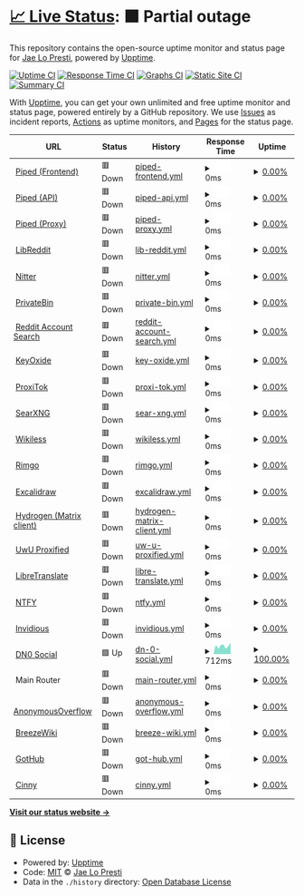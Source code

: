 # [📈 Live Status](https://status.jae.fi): <!--live status--> **🟧 Partial outage**

This repository contains the open-source uptime monitor and status page for [Jae Lo Presti](https://jae.fi), powered by [Upptime](https://github.com/upptime/upptime).

[![Uptime CI](https://github.com/jae1911/status.jae.fi/workflows/Uptime%20CI/badge.svg)](https://github.com/jae1911/status.jae.fi/actions?query=workflow%3A%22Uptime+CI%22)
[![Response Time CI](https://github.com/jae1911/status.jae.fi/workflows/Response%20Time%20CI/badge.svg)](https://github.com/jae1911/status.jae.fi/actions?query=workflow%3A%22Response+Time+CI%22)
[![Graphs CI](https://github.com/jae1911/status.jae.fi/workflows/Graphs%20CI/badge.svg)](https://github.com/jae1911/status.jae.fi/actions?query=workflow%3A%22Graphs+CI%22)
[![Static Site CI](https://github.com/jae1911/status.jae.fi/workflows/Static%20Site%20CI/badge.svg)](https://github.com/jae1911/status.jae.fi/actions?query=workflow%3A%22Static+Site+CI%22)
[![Summary CI](https://github.com/jae1911/status.jae.fi/workflows/Summary%20CI/badge.svg)](https://github.com/jae1911/status.jae.fi/actions?query=workflow%3A%22Summary+CI%22)

With [Upptime](https://upptime.js.org), you can get your own unlimited and free uptime monitor and status page, powered entirely by a GitHub repository. We use [Issues](https://github.com/jae1911/status.jae.fi/issues) as incident reports, [Actions](https://github.com/jae1911/status.jae.fi/actions) as uptime monitors, and [Pages](https://status.jae.fi) for the status page.

<!--start: status pages-->
<!-- This summary is generated by Upptime (https://github.com/upptime/upptime) -->
<!-- Do not edit this manually, your changes will be overwritten -->
<!-- prettier-ignore -->
| URL | Status | History | Response Time | Uptime |
| --- | ------ | ------- | ------------- | ------ |
| <img alt="" src="https://icons.duckduckgo.com/ip3/yt.777.tf.ico" height="13"> [Piped (Frontend)](https://yt.777.tf) | 🟥 Down | [piped-frontend.yml](https://github.com/jae1911/status.777.tf/commits/HEAD/history/piped-frontend.yml) | <details><summary><img alt="Response time graph" src="./graphs/piped-frontend/response-time-week.png" height="20"> 0ms</summary><br><a href="https://status.777.tf/history/piped-frontend"><img alt="Response time 724" src="https://img.shields.io/endpoint?url=https%3A%2F%2Fraw.githubusercontent.com%2Fjae1911%2Fstatus.777.tf%2FHEAD%2Fapi%2Fpiped-frontend%2Fresponse-time.json"></a><br><a href="https://status.777.tf/history/piped-frontend"><img alt="24-hour response time 0" src="https://img.shields.io/endpoint?url=https%3A%2F%2Fraw.githubusercontent.com%2Fjae1911%2Fstatus.777.tf%2FHEAD%2Fapi%2Fpiped-frontend%2Fresponse-time-day.json"></a><br><a href="https://status.777.tf/history/piped-frontend"><img alt="7-day response time 0" src="https://img.shields.io/endpoint?url=https%3A%2F%2Fraw.githubusercontent.com%2Fjae1911%2Fstatus.777.tf%2FHEAD%2Fapi%2Fpiped-frontend%2Fresponse-time-week.json"></a><br><a href="https://status.777.tf/history/piped-frontend"><img alt="30-day response time 0" src="https://img.shields.io/endpoint?url=https%3A%2F%2Fraw.githubusercontent.com%2Fjae1911%2Fstatus.777.tf%2FHEAD%2Fapi%2Fpiped-frontend%2Fresponse-time-month.json"></a><br><a href="https://status.777.tf/history/piped-frontend"><img alt="1-year response time 760" src="https://img.shields.io/endpoint?url=https%3A%2F%2Fraw.githubusercontent.com%2Fjae1911%2Fstatus.777.tf%2FHEAD%2Fapi%2Fpiped-frontend%2Fresponse-time-year.json"></a></details> | <details><summary><a href="https://status.777.tf/history/piped-frontend">0.00%</a></summary><a href="https://status.777.tf/history/piped-frontend"><img alt="All-time uptime 66.46%" src="https://img.shields.io/endpoint?url=https%3A%2F%2Fraw.githubusercontent.com%2Fjae1911%2Fstatus.777.tf%2FHEAD%2Fapi%2Fpiped-frontend%2Fuptime.json"></a><br><a href="https://status.777.tf/history/piped-frontend"><img alt="24-hour uptime 0.00%" src="https://img.shields.io/endpoint?url=https%3A%2F%2Fraw.githubusercontent.com%2Fjae1911%2Fstatus.777.tf%2FHEAD%2Fapi%2Fpiped-frontend%2Fuptime-day.json"></a><br><a href="https://status.777.tf/history/piped-frontend"><img alt="7-day uptime 0.00%" src="https://img.shields.io/endpoint?url=https%3A%2F%2Fraw.githubusercontent.com%2Fjae1911%2Fstatus.777.tf%2FHEAD%2Fapi%2Fpiped-frontend%2Fuptime-week.json"></a><br><a href="https://status.777.tf/history/piped-frontend"><img alt="30-day uptime 1.38%" src="https://img.shields.io/endpoint?url=https%3A%2F%2Fraw.githubusercontent.com%2Fjae1911%2Fstatus.777.tf%2FHEAD%2Fapi%2Fpiped-frontend%2Fuptime-month.json"></a><br><a href="https://status.777.tf/history/piped-frontend"><img alt="1-year uptime 59.20%" src="https://img.shields.io/endpoint?url=https%3A%2F%2Fraw.githubusercontent.com%2Fjae1911%2Fstatus.777.tf%2FHEAD%2Fapi%2Fpiped-frontend%2Fuptime-year.json"></a></details>
| <img alt="" src="https://icons.duckduckgo.com/ip3/api.yt.777.tf.ico" height="13"> [Piped (API)](https://api.yt.777.tf) | 🟥 Down | [piped-api.yml](https://github.com/jae1911/status.777.tf/commits/HEAD/history/piped-api.yml) | <details><summary><img alt="Response time graph" src="./graphs/piped-api/response-time-week.png" height="20"> 0ms</summary><br><a href="https://status.777.tf/history/piped-api"><img alt="Response time 900" src="https://img.shields.io/endpoint?url=https%3A%2F%2Fraw.githubusercontent.com%2Fjae1911%2Fstatus.777.tf%2FHEAD%2Fapi%2Fpiped-api%2Fresponse-time.json"></a><br><a href="https://status.777.tf/history/piped-api"><img alt="24-hour response time 0" src="https://img.shields.io/endpoint?url=https%3A%2F%2Fraw.githubusercontent.com%2Fjae1911%2Fstatus.777.tf%2FHEAD%2Fapi%2Fpiped-api%2Fresponse-time-day.json"></a><br><a href="https://status.777.tf/history/piped-api"><img alt="7-day response time 0" src="https://img.shields.io/endpoint?url=https%3A%2F%2Fraw.githubusercontent.com%2Fjae1911%2Fstatus.777.tf%2FHEAD%2Fapi%2Fpiped-api%2Fresponse-time-week.json"></a><br><a href="https://status.777.tf/history/piped-api"><img alt="30-day response time 0" src="https://img.shields.io/endpoint?url=https%3A%2F%2Fraw.githubusercontent.com%2Fjae1911%2Fstatus.777.tf%2FHEAD%2Fapi%2Fpiped-api%2Fresponse-time-month.json"></a><br><a href="https://status.777.tf/history/piped-api"><img alt="1-year response time 928" src="https://img.shields.io/endpoint?url=https%3A%2F%2Fraw.githubusercontent.com%2Fjae1911%2Fstatus.777.tf%2FHEAD%2Fapi%2Fpiped-api%2Fresponse-time-year.json"></a></details> | <details><summary><a href="https://status.777.tf/history/piped-api">0.00%</a></summary><a href="https://status.777.tf/history/piped-api"><img alt="All-time uptime 65.72%" src="https://img.shields.io/endpoint?url=https%3A%2F%2Fraw.githubusercontent.com%2Fjae1911%2Fstatus.777.tf%2FHEAD%2Fapi%2Fpiped-api%2Fuptime.json"></a><br><a href="https://status.777.tf/history/piped-api"><img alt="24-hour uptime 0.00%" src="https://img.shields.io/endpoint?url=https%3A%2F%2Fraw.githubusercontent.com%2Fjae1911%2Fstatus.777.tf%2FHEAD%2Fapi%2Fpiped-api%2Fuptime-day.json"></a><br><a href="https://status.777.tf/history/piped-api"><img alt="7-day uptime 0.00%" src="https://img.shields.io/endpoint?url=https%3A%2F%2Fraw.githubusercontent.com%2Fjae1911%2Fstatus.777.tf%2FHEAD%2Fapi%2Fpiped-api%2Fuptime-week.json"></a><br><a href="https://status.777.tf/history/piped-api"><img alt="30-day uptime 1.38%" src="https://img.shields.io/endpoint?url=https%3A%2F%2Fraw.githubusercontent.com%2Fjae1911%2Fstatus.777.tf%2FHEAD%2Fapi%2Fpiped-api%2Fuptime-month.json"></a><br><a href="https://status.777.tf/history/piped-api"><img alt="1-year uptime 58.92%" src="https://img.shields.io/endpoint?url=https%3A%2F%2Fraw.githubusercontent.com%2Fjae1911%2Fstatus.777.tf%2FHEAD%2Fapi%2Fpiped-api%2Fuptime-year.json"></a></details>
| <img alt="" src="https://icons.duckduckgo.com/ip3/px.yt.777.tf.ico" height="13"> [Piped (Proxy)](https://px.yt.777.tf) | 🟥 Down | [piped-proxy.yml](https://github.com/jae1911/status.777.tf/commits/HEAD/history/piped-proxy.yml) | <details><summary><img alt="Response time graph" src="./graphs/piped-proxy/response-time-week.png" height="20"> 0ms</summary><br><a href="https://status.777.tf/history/piped-proxy"><img alt="Response time 624" src="https://img.shields.io/endpoint?url=https%3A%2F%2Fraw.githubusercontent.com%2Fjae1911%2Fstatus.777.tf%2FHEAD%2Fapi%2Fpiped-proxy%2Fresponse-time.json"></a><br><a href="https://status.777.tf/history/piped-proxy"><img alt="24-hour response time 0" src="https://img.shields.io/endpoint?url=https%3A%2F%2Fraw.githubusercontent.com%2Fjae1911%2Fstatus.777.tf%2FHEAD%2Fapi%2Fpiped-proxy%2Fresponse-time-day.json"></a><br><a href="https://status.777.tf/history/piped-proxy"><img alt="7-day response time 0" src="https://img.shields.io/endpoint?url=https%3A%2F%2Fraw.githubusercontent.com%2Fjae1911%2Fstatus.777.tf%2FHEAD%2Fapi%2Fpiped-proxy%2Fresponse-time-week.json"></a><br><a href="https://status.777.tf/history/piped-proxy"><img alt="30-day response time 0" src="https://img.shields.io/endpoint?url=https%3A%2F%2Fraw.githubusercontent.com%2Fjae1911%2Fstatus.777.tf%2FHEAD%2Fapi%2Fpiped-proxy%2Fresponse-time-month.json"></a><br><a href="https://status.777.tf/history/piped-proxy"><img alt="1-year response time 647" src="https://img.shields.io/endpoint?url=https%3A%2F%2Fraw.githubusercontent.com%2Fjae1911%2Fstatus.777.tf%2FHEAD%2Fapi%2Fpiped-proxy%2Fresponse-time-year.json"></a></details> | <details><summary><a href="https://status.777.tf/history/piped-proxy">0.00%</a></summary><a href="https://status.777.tf/history/piped-proxy"><img alt="All-time uptime 66.48%" src="https://img.shields.io/endpoint?url=https%3A%2F%2Fraw.githubusercontent.com%2Fjae1911%2Fstatus.777.tf%2FHEAD%2Fapi%2Fpiped-proxy%2Fuptime.json"></a><br><a href="https://status.777.tf/history/piped-proxy"><img alt="24-hour uptime 0.00%" src="https://img.shields.io/endpoint?url=https%3A%2F%2Fraw.githubusercontent.com%2Fjae1911%2Fstatus.777.tf%2FHEAD%2Fapi%2Fpiped-proxy%2Fuptime-day.json"></a><br><a href="https://status.777.tf/history/piped-proxy"><img alt="7-day uptime 0.00%" src="https://img.shields.io/endpoint?url=https%3A%2F%2Fraw.githubusercontent.com%2Fjae1911%2Fstatus.777.tf%2FHEAD%2Fapi%2Fpiped-proxy%2Fuptime-week.json"></a><br><a href="https://status.777.tf/history/piped-proxy"><img alt="30-day uptime 1.38%" src="https://img.shields.io/endpoint?url=https%3A%2F%2Fraw.githubusercontent.com%2Fjae1911%2Fstatus.777.tf%2FHEAD%2Fapi%2Fpiped-proxy%2Fuptime-month.json"></a><br><a href="https://status.777.tf/history/piped-proxy"><img alt="1-year uptime 59.20%" src="https://img.shields.io/endpoint?url=https%3A%2F%2Fraw.githubusercontent.com%2Fjae1911%2Fstatus.777.tf%2FHEAD%2Fapi%2Fpiped-proxy%2Fuptime-year.json"></a></details>
| <img alt="" src="https://icons.duckduckgo.com/ip3/rd.777.tf.ico" height="13"> [LibReddit](https://rd.777.tf) | 🟥 Down | [lib-reddit.yml](https://github.com/jae1911/status.777.tf/commits/HEAD/history/lib-reddit.yml) | <details><summary><img alt="Response time graph" src="./graphs/lib-reddit/response-time-week.png" height="20"> 0ms</summary><br><a href="https://status.777.tf/history/lib-reddit"><img alt="Response time 2258" src="https://img.shields.io/endpoint?url=https%3A%2F%2Fraw.githubusercontent.com%2Fjae1911%2Fstatus.777.tf%2FHEAD%2Fapi%2Flib-reddit%2Fresponse-time.json"></a><br><a href="https://status.777.tf/history/lib-reddit"><img alt="24-hour response time 0" src="https://img.shields.io/endpoint?url=https%3A%2F%2Fraw.githubusercontent.com%2Fjae1911%2Fstatus.777.tf%2FHEAD%2Fapi%2Flib-reddit%2Fresponse-time-day.json"></a><br><a href="https://status.777.tf/history/lib-reddit"><img alt="7-day response time 0" src="https://img.shields.io/endpoint?url=https%3A%2F%2Fraw.githubusercontent.com%2Fjae1911%2Fstatus.777.tf%2FHEAD%2Fapi%2Flib-reddit%2Fresponse-time-week.json"></a><br><a href="https://status.777.tf/history/lib-reddit"><img alt="30-day response time 0" src="https://img.shields.io/endpoint?url=https%3A%2F%2Fraw.githubusercontent.com%2Fjae1911%2Fstatus.777.tf%2FHEAD%2Fapi%2Flib-reddit%2Fresponse-time-month.json"></a><br><a href="https://status.777.tf/history/lib-reddit"><img alt="1-year response time 2209" src="https://img.shields.io/endpoint?url=https%3A%2F%2Fraw.githubusercontent.com%2Fjae1911%2Fstatus.777.tf%2FHEAD%2Fapi%2Flib-reddit%2Fresponse-time-year.json"></a></details> | <details><summary><a href="https://status.777.tf/history/lib-reddit">0.00%</a></summary><a href="https://status.777.tf/history/lib-reddit"><img alt="All-time uptime 49.98%" src="https://img.shields.io/endpoint?url=https%3A%2F%2Fraw.githubusercontent.com%2Fjae1911%2Fstatus.777.tf%2FHEAD%2Fapi%2Flib-reddit%2Fuptime.json"></a><br><a href="https://status.777.tf/history/lib-reddit"><img alt="24-hour uptime 0.00%" src="https://img.shields.io/endpoint?url=https%3A%2F%2Fraw.githubusercontent.com%2Fjae1911%2Fstatus.777.tf%2FHEAD%2Fapi%2Flib-reddit%2Fuptime-day.json"></a><br><a href="https://status.777.tf/history/lib-reddit"><img alt="7-day uptime 0.00%" src="https://img.shields.io/endpoint?url=https%3A%2F%2Fraw.githubusercontent.com%2Fjae1911%2Fstatus.777.tf%2FHEAD%2Fapi%2Flib-reddit%2Fuptime-week.json"></a><br><a href="https://status.777.tf/history/lib-reddit"><img alt="30-day uptime 1.38%" src="https://img.shields.io/endpoint?url=https%3A%2F%2Fraw.githubusercontent.com%2Fjae1911%2Fstatus.777.tf%2FHEAD%2Fapi%2Flib-reddit%2Fuptime-month.json"></a><br><a href="https://status.777.tf/history/lib-reddit"><img alt="1-year uptime 39.22%" src="https://img.shields.io/endpoint?url=https%3A%2F%2Fraw.githubusercontent.com%2Fjae1911%2Fstatus.777.tf%2FHEAD%2Fapi%2Flib-reddit%2Fuptime-year.json"></a></details>
| <img alt="" src="https://icons.duckduckgo.com/ip3/nitter.777.tf.ico" height="13"> [Nitter](https://nitter.777.tf) | 🟥 Down | [nitter.yml](https://github.com/jae1911/status.777.tf/commits/HEAD/history/nitter.yml) | <details><summary><img alt="Response time graph" src="./graphs/nitter/response-time-week.png" height="20"> 0ms</summary><br><a href="https://status.777.tf/history/nitter"><img alt="Response time 820" src="https://img.shields.io/endpoint?url=https%3A%2F%2Fraw.githubusercontent.com%2Fjae1911%2Fstatus.777.tf%2FHEAD%2Fapi%2Fnitter%2Fresponse-time.json"></a><br><a href="https://status.777.tf/history/nitter"><img alt="24-hour response time 0" src="https://img.shields.io/endpoint?url=https%3A%2F%2Fraw.githubusercontent.com%2Fjae1911%2Fstatus.777.tf%2FHEAD%2Fapi%2Fnitter%2Fresponse-time-day.json"></a><br><a href="https://status.777.tf/history/nitter"><img alt="7-day response time 0" src="https://img.shields.io/endpoint?url=https%3A%2F%2Fraw.githubusercontent.com%2Fjae1911%2Fstatus.777.tf%2FHEAD%2Fapi%2Fnitter%2Fresponse-time-week.json"></a><br><a href="https://status.777.tf/history/nitter"><img alt="30-day response time 0" src="https://img.shields.io/endpoint?url=https%3A%2F%2Fraw.githubusercontent.com%2Fjae1911%2Fstatus.777.tf%2FHEAD%2Fapi%2Fnitter%2Fresponse-time-month.json"></a><br><a href="https://status.777.tf/history/nitter"><img alt="1-year response time 869" src="https://img.shields.io/endpoint?url=https%3A%2F%2Fraw.githubusercontent.com%2Fjae1911%2Fstatus.777.tf%2FHEAD%2Fapi%2Fnitter%2Fresponse-time-year.json"></a></details> | <details><summary><a href="https://status.777.tf/history/nitter">0.00%</a></summary><a href="https://status.777.tf/history/nitter"><img alt="All-time uptime 49.62%" src="https://img.shields.io/endpoint?url=https%3A%2F%2Fraw.githubusercontent.com%2Fjae1911%2Fstatus.777.tf%2FHEAD%2Fapi%2Fnitter%2Fuptime.json"></a><br><a href="https://status.777.tf/history/nitter"><img alt="24-hour uptime 0.00%" src="https://img.shields.io/endpoint?url=https%3A%2F%2Fraw.githubusercontent.com%2Fjae1911%2Fstatus.777.tf%2FHEAD%2Fapi%2Fnitter%2Fuptime-day.json"></a><br><a href="https://status.777.tf/history/nitter"><img alt="7-day uptime 0.00%" src="https://img.shields.io/endpoint?url=https%3A%2F%2Fraw.githubusercontent.com%2Fjae1911%2Fstatus.777.tf%2FHEAD%2Fapi%2Fnitter%2Fuptime-week.json"></a><br><a href="https://status.777.tf/history/nitter"><img alt="30-day uptime 1.38%" src="https://img.shields.io/endpoint?url=https%3A%2F%2Fraw.githubusercontent.com%2Fjae1911%2Fstatus.777.tf%2FHEAD%2Fapi%2Fnitter%2Fuptime-month.json"></a><br><a href="https://status.777.tf/history/nitter"><img alt="1-year uptime 38.66%" src="https://img.shields.io/endpoint?url=https%3A%2F%2Fraw.githubusercontent.com%2Fjae1911%2Fstatus.777.tf%2FHEAD%2Fapi%2Fnitter%2Fuptime-year.json"></a></details>
| <img alt="" src="https://icons.duckduckgo.com/ip3/bin.jae.fi.ico" height="13"> [PrivateBin](https://bin.jae.fi) | 🟥 Down | [private-bin.yml](https://github.com/jae1911/status.777.tf/commits/HEAD/history/private-bin.yml) | <details><summary><img alt="Response time graph" src="./graphs/private-bin/response-time-week.png" height="20"> 0ms</summary><br><a href="https://status.777.tf/history/private-bin"><img alt="Response time 834" src="https://img.shields.io/endpoint?url=https%3A%2F%2Fraw.githubusercontent.com%2Fjae1911%2Fstatus.777.tf%2FHEAD%2Fapi%2Fprivate-bin%2Fresponse-time.json"></a><br><a href="https://status.777.tf/history/private-bin"><img alt="24-hour response time 0" src="https://img.shields.io/endpoint?url=https%3A%2F%2Fraw.githubusercontent.com%2Fjae1911%2Fstatus.777.tf%2FHEAD%2Fapi%2Fprivate-bin%2Fresponse-time-day.json"></a><br><a href="https://status.777.tf/history/private-bin"><img alt="7-day response time 0" src="https://img.shields.io/endpoint?url=https%3A%2F%2Fraw.githubusercontent.com%2Fjae1911%2Fstatus.777.tf%2FHEAD%2Fapi%2Fprivate-bin%2Fresponse-time-week.json"></a><br><a href="https://status.777.tf/history/private-bin"><img alt="30-day response time 0" src="https://img.shields.io/endpoint?url=https%3A%2F%2Fraw.githubusercontent.com%2Fjae1911%2Fstatus.777.tf%2FHEAD%2Fapi%2Fprivate-bin%2Fresponse-time-month.json"></a><br><a href="https://status.777.tf/history/private-bin"><img alt="1-year response time 853" src="https://img.shields.io/endpoint?url=https%3A%2F%2Fraw.githubusercontent.com%2Fjae1911%2Fstatus.777.tf%2FHEAD%2Fapi%2Fprivate-bin%2Fresponse-time-year.json"></a></details> | <details><summary><a href="https://status.777.tf/history/private-bin">0.00%</a></summary><a href="https://status.777.tf/history/private-bin"><img alt="All-time uptime 49.72%" src="https://img.shields.io/endpoint?url=https%3A%2F%2Fraw.githubusercontent.com%2Fjae1911%2Fstatus.777.tf%2FHEAD%2Fapi%2Fprivate-bin%2Fuptime.json"></a><br><a href="https://status.777.tf/history/private-bin"><img alt="24-hour uptime 0.00%" src="https://img.shields.io/endpoint?url=https%3A%2F%2Fraw.githubusercontent.com%2Fjae1911%2Fstatus.777.tf%2FHEAD%2Fapi%2Fprivate-bin%2Fuptime-day.json"></a><br><a href="https://status.777.tf/history/private-bin"><img alt="7-day uptime 0.00%" src="https://img.shields.io/endpoint?url=https%3A%2F%2Fraw.githubusercontent.com%2Fjae1911%2Fstatus.777.tf%2FHEAD%2Fapi%2Fprivate-bin%2Fuptime-week.json"></a><br><a href="https://status.777.tf/history/private-bin"><img alt="30-day uptime 1.38%" src="https://img.shields.io/endpoint?url=https%3A%2F%2Fraw.githubusercontent.com%2Fjae1911%2Fstatus.777.tf%2FHEAD%2Fapi%2Fprivate-bin%2Fuptime-month.json"></a><br><a href="https://status.777.tf/history/private-bin"><img alt="1-year uptime 38.79%" src="https://img.shields.io/endpoint?url=https%3A%2F%2Fraw.githubusercontent.com%2Fjae1911%2Fstatus.777.tf%2FHEAD%2Fapi%2Fprivate-bin%2Fuptime-year.json"></a></details>
| <img alt="" src="https://icons.duckduckgo.com/ip3/reddit.jae.su.ico" height="13"> [Reddit Account Search](https://reddit.jae.su) | 🟥 Down | [reddit-account-search.yml](https://github.com/jae1911/status.777.tf/commits/HEAD/history/reddit-account-search.yml) | <details><summary><img alt="Response time graph" src="./graphs/reddit-account-search/response-time-week.png" height="20"> 0ms</summary><br><a href="https://status.777.tf/history/reddit-account-search"><img alt="Response time 2422" src="https://img.shields.io/endpoint?url=https%3A%2F%2Fraw.githubusercontent.com%2Fjae1911%2Fstatus.777.tf%2FHEAD%2Fapi%2Freddit-account-search%2Fresponse-time.json"></a><br><a href="https://status.777.tf/history/reddit-account-search"><img alt="24-hour response time 0" src="https://img.shields.io/endpoint?url=https%3A%2F%2Fraw.githubusercontent.com%2Fjae1911%2Fstatus.777.tf%2FHEAD%2Fapi%2Freddit-account-search%2Fresponse-time-day.json"></a><br><a href="https://status.777.tf/history/reddit-account-search"><img alt="7-day response time 0" src="https://img.shields.io/endpoint?url=https%3A%2F%2Fraw.githubusercontent.com%2Fjae1911%2Fstatus.777.tf%2FHEAD%2Fapi%2Freddit-account-search%2Fresponse-time-week.json"></a><br><a href="https://status.777.tf/history/reddit-account-search"><img alt="30-day response time 0" src="https://img.shields.io/endpoint?url=https%3A%2F%2Fraw.githubusercontent.com%2Fjae1911%2Fstatus.777.tf%2FHEAD%2Fapi%2Freddit-account-search%2Fresponse-time-month.json"></a><br><a href="https://status.777.tf/history/reddit-account-search"><img alt="1-year response time 2480" src="https://img.shields.io/endpoint?url=https%3A%2F%2Fraw.githubusercontent.com%2Fjae1911%2Fstatus.777.tf%2FHEAD%2Fapi%2Freddit-account-search%2Fresponse-time-year.json"></a></details> | <details><summary><a href="https://status.777.tf/history/reddit-account-search">0.00%</a></summary><a href="https://status.777.tf/history/reddit-account-search"><img alt="All-time uptime 49.70%" src="https://img.shields.io/endpoint?url=https%3A%2F%2Fraw.githubusercontent.com%2Fjae1911%2Fstatus.777.tf%2FHEAD%2Fapi%2Freddit-account-search%2Fuptime.json"></a><br><a href="https://status.777.tf/history/reddit-account-search"><img alt="24-hour uptime 0.00%" src="https://img.shields.io/endpoint?url=https%3A%2F%2Fraw.githubusercontent.com%2Fjae1911%2Fstatus.777.tf%2FHEAD%2Fapi%2Freddit-account-search%2Fuptime-day.json"></a><br><a href="https://status.777.tf/history/reddit-account-search"><img alt="7-day uptime 0.00%" src="https://img.shields.io/endpoint?url=https%3A%2F%2Fraw.githubusercontent.com%2Fjae1911%2Fstatus.777.tf%2FHEAD%2Fapi%2Freddit-account-search%2Fuptime-week.json"></a><br><a href="https://status.777.tf/history/reddit-account-search"><img alt="30-day uptime 1.38%" src="https://img.shields.io/endpoint?url=https%3A%2F%2Fraw.githubusercontent.com%2Fjae1911%2Fstatus.777.tf%2FHEAD%2Fapi%2Freddit-account-search%2Fuptime-month.json"></a><br><a href="https://status.777.tf/history/reddit-account-search"><img alt="1-year uptime 38.76%" src="https://img.shields.io/endpoint?url=https%3A%2F%2Fraw.githubusercontent.com%2Fjae1911%2Fstatus.777.tf%2FHEAD%2Fapi%2Freddit-account-search%2Fuptime-year.json"></a></details>
| <img alt="" src="https://icons.duckduckgo.com/ip3/keys.jae.fi.ico" height="13"> [KeyOxide](https://keys.jae.fi) | 🟥 Down | [key-oxide.yml](https://github.com/jae1911/status.777.tf/commits/HEAD/history/key-oxide.yml) | <details><summary><img alt="Response time graph" src="./graphs/key-oxide/response-time-week.png" height="20"> 0ms</summary><br><a href="https://status.777.tf/history/key-oxide"><img alt="Response time 785" src="https://img.shields.io/endpoint?url=https%3A%2F%2Fraw.githubusercontent.com%2Fjae1911%2Fstatus.777.tf%2FHEAD%2Fapi%2Fkey-oxide%2Fresponse-time.json"></a><br><a href="https://status.777.tf/history/key-oxide"><img alt="24-hour response time 0" src="https://img.shields.io/endpoint?url=https%3A%2F%2Fraw.githubusercontent.com%2Fjae1911%2Fstatus.777.tf%2FHEAD%2Fapi%2Fkey-oxide%2Fresponse-time-day.json"></a><br><a href="https://status.777.tf/history/key-oxide"><img alt="7-day response time 0" src="https://img.shields.io/endpoint?url=https%3A%2F%2Fraw.githubusercontent.com%2Fjae1911%2Fstatus.777.tf%2FHEAD%2Fapi%2Fkey-oxide%2Fresponse-time-week.json"></a><br><a href="https://status.777.tf/history/key-oxide"><img alt="30-day response time 0" src="https://img.shields.io/endpoint?url=https%3A%2F%2Fraw.githubusercontent.com%2Fjae1911%2Fstatus.777.tf%2FHEAD%2Fapi%2Fkey-oxide%2Fresponse-time-month.json"></a><br><a href="https://status.777.tf/history/key-oxide"><img alt="1-year response time 849" src="https://img.shields.io/endpoint?url=https%3A%2F%2Fraw.githubusercontent.com%2Fjae1911%2Fstatus.777.tf%2FHEAD%2Fapi%2Fkey-oxide%2Fresponse-time-year.json"></a></details> | <details><summary><a href="https://status.777.tf/history/key-oxide">0.00%</a></summary><a href="https://status.777.tf/history/key-oxide"><img alt="All-time uptime 49.68%" src="https://img.shields.io/endpoint?url=https%3A%2F%2Fraw.githubusercontent.com%2Fjae1911%2Fstatus.777.tf%2FHEAD%2Fapi%2Fkey-oxide%2Fuptime.json"></a><br><a href="https://status.777.tf/history/key-oxide"><img alt="24-hour uptime 0.00%" src="https://img.shields.io/endpoint?url=https%3A%2F%2Fraw.githubusercontent.com%2Fjae1911%2Fstatus.777.tf%2FHEAD%2Fapi%2Fkey-oxide%2Fuptime-day.json"></a><br><a href="https://status.777.tf/history/key-oxide"><img alt="7-day uptime 0.00%" src="https://img.shields.io/endpoint?url=https%3A%2F%2Fraw.githubusercontent.com%2Fjae1911%2Fstatus.777.tf%2FHEAD%2Fapi%2Fkey-oxide%2Fuptime-week.json"></a><br><a href="https://status.777.tf/history/key-oxide"><img alt="30-day uptime 1.38%" src="https://img.shields.io/endpoint?url=https%3A%2F%2Fraw.githubusercontent.com%2Fjae1911%2Fstatus.777.tf%2FHEAD%2Fapi%2Fkey-oxide%2Fuptime-month.json"></a><br><a href="https://status.777.tf/history/key-oxide"><img alt="1-year uptime 38.74%" src="https://img.shields.io/endpoint?url=https%3A%2F%2Fraw.githubusercontent.com%2Fjae1911%2Fstatus.777.tf%2FHEAD%2Fapi%2Fkey-oxide%2Fuptime-year.json"></a></details>
| <img alt="" src="https://icons.duckduckgo.com/ip3/tok.jae.fi.ico" height="13"> [ProxiTok](https://tok.jae.fi) | 🟥 Down | [proxi-tok.yml](https://github.com/jae1911/status.777.tf/commits/HEAD/history/proxi-tok.yml) | <details><summary><img alt="Response time graph" src="./graphs/proxi-tok/response-time-week.png" height="20"> 0ms</summary><br><a href="https://status.777.tf/history/proxi-tok"><img alt="Response time 626" src="https://img.shields.io/endpoint?url=https%3A%2F%2Fraw.githubusercontent.com%2Fjae1911%2Fstatus.777.tf%2FHEAD%2Fapi%2Fproxi-tok%2Fresponse-time.json"></a><br><a href="https://status.777.tf/history/proxi-tok"><img alt="24-hour response time 0" src="https://img.shields.io/endpoint?url=https%3A%2F%2Fraw.githubusercontent.com%2Fjae1911%2Fstatus.777.tf%2FHEAD%2Fapi%2Fproxi-tok%2Fresponse-time-day.json"></a><br><a href="https://status.777.tf/history/proxi-tok"><img alt="7-day response time 0" src="https://img.shields.io/endpoint?url=https%3A%2F%2Fraw.githubusercontent.com%2Fjae1911%2Fstatus.777.tf%2FHEAD%2Fapi%2Fproxi-tok%2Fresponse-time-week.json"></a><br><a href="https://status.777.tf/history/proxi-tok"><img alt="30-day response time 0" src="https://img.shields.io/endpoint?url=https%3A%2F%2Fraw.githubusercontent.com%2Fjae1911%2Fstatus.777.tf%2FHEAD%2Fapi%2Fproxi-tok%2Fresponse-time-month.json"></a><br><a href="https://status.777.tf/history/proxi-tok"><img alt="1-year response time 630" src="https://img.shields.io/endpoint?url=https%3A%2F%2Fraw.githubusercontent.com%2Fjae1911%2Fstatus.777.tf%2FHEAD%2Fapi%2Fproxi-tok%2Fresponse-time-year.json"></a></details> | <details><summary><a href="https://status.777.tf/history/proxi-tok">0.00%</a></summary><a href="https://status.777.tf/history/proxi-tok"><img alt="All-time uptime 51.01%" src="https://img.shields.io/endpoint?url=https%3A%2F%2Fraw.githubusercontent.com%2Fjae1911%2Fstatus.777.tf%2FHEAD%2Fapi%2Fproxi-tok%2Fuptime.json"></a><br><a href="https://status.777.tf/history/proxi-tok"><img alt="24-hour uptime 0.00%" src="https://img.shields.io/endpoint?url=https%3A%2F%2Fraw.githubusercontent.com%2Fjae1911%2Fstatus.777.tf%2FHEAD%2Fapi%2Fproxi-tok%2Fuptime-day.json"></a><br><a href="https://status.777.tf/history/proxi-tok"><img alt="7-day uptime 0.00%" src="https://img.shields.io/endpoint?url=https%3A%2F%2Fraw.githubusercontent.com%2Fjae1911%2Fstatus.777.tf%2FHEAD%2Fapi%2Fproxi-tok%2Fuptime-week.json"></a><br><a href="https://status.777.tf/history/proxi-tok"><img alt="30-day uptime 1.38%" src="https://img.shields.io/endpoint?url=https%3A%2F%2Fraw.githubusercontent.com%2Fjae1911%2Fstatus.777.tf%2FHEAD%2Fapi%2Fproxi-tok%2Fuptime-month.json"></a><br><a href="https://status.777.tf/history/proxi-tok"><img alt="1-year uptime 40.35%" src="https://img.shields.io/endpoint?url=https%3A%2F%2Fraw.githubusercontent.com%2Fjae1911%2Fstatus.777.tf%2FHEAD%2Fapi%2Fproxi-tok%2Fuptime-year.json"></a></details>
| <img alt="" src="https://icons.duckduckgo.com/ip3/search.jae.fi.ico" height="13"> [SearXNG](https://search.jae.fi) | 🟥 Down | [sear-xng.yml](https://github.com/jae1911/status.777.tf/commits/HEAD/history/sear-xng.yml) | <details><summary><img alt="Response time graph" src="./graphs/sear-xng/response-time-week.png" height="20"> 0ms</summary><br><a href="https://status.777.tf/history/sear-xng"><img alt="Response time 766" src="https://img.shields.io/endpoint?url=https%3A%2F%2Fraw.githubusercontent.com%2Fjae1911%2Fstatus.777.tf%2FHEAD%2Fapi%2Fsear-xng%2Fresponse-time.json"></a><br><a href="https://status.777.tf/history/sear-xng"><img alt="24-hour response time 0" src="https://img.shields.io/endpoint?url=https%3A%2F%2Fraw.githubusercontent.com%2Fjae1911%2Fstatus.777.tf%2FHEAD%2Fapi%2Fsear-xng%2Fresponse-time-day.json"></a><br><a href="https://status.777.tf/history/sear-xng"><img alt="7-day response time 0" src="https://img.shields.io/endpoint?url=https%3A%2F%2Fraw.githubusercontent.com%2Fjae1911%2Fstatus.777.tf%2FHEAD%2Fapi%2Fsear-xng%2Fresponse-time-week.json"></a><br><a href="https://status.777.tf/history/sear-xng"><img alt="30-day response time 0" src="https://img.shields.io/endpoint?url=https%3A%2F%2Fraw.githubusercontent.com%2Fjae1911%2Fstatus.777.tf%2FHEAD%2Fapi%2Fsear-xng%2Fresponse-time-month.json"></a><br><a href="https://status.777.tf/history/sear-xng"><img alt="1-year response time 816" src="https://img.shields.io/endpoint?url=https%3A%2F%2Fraw.githubusercontent.com%2Fjae1911%2Fstatus.777.tf%2FHEAD%2Fapi%2Fsear-xng%2Fresponse-time-year.json"></a></details> | <details><summary><a href="https://status.777.tf/history/sear-xng">0.00%</a></summary><a href="https://status.777.tf/history/sear-xng"><img alt="All-time uptime 66.45%" src="https://img.shields.io/endpoint?url=https%3A%2F%2Fraw.githubusercontent.com%2Fjae1911%2Fstatus.777.tf%2FHEAD%2Fapi%2Fsear-xng%2Fuptime.json"></a><br><a href="https://status.777.tf/history/sear-xng"><img alt="24-hour uptime 0.00%" src="https://img.shields.io/endpoint?url=https%3A%2F%2Fraw.githubusercontent.com%2Fjae1911%2Fstatus.777.tf%2FHEAD%2Fapi%2Fsear-xng%2Fuptime-day.json"></a><br><a href="https://status.777.tf/history/sear-xng"><img alt="7-day uptime 0.00%" src="https://img.shields.io/endpoint?url=https%3A%2F%2Fraw.githubusercontent.com%2Fjae1911%2Fstatus.777.tf%2FHEAD%2Fapi%2Fsear-xng%2Fuptime-week.json"></a><br><a href="https://status.777.tf/history/sear-xng"><img alt="30-day uptime 1.38%" src="https://img.shields.io/endpoint?url=https%3A%2F%2Fraw.githubusercontent.com%2Fjae1911%2Fstatus.777.tf%2FHEAD%2Fapi%2Fsear-xng%2Fuptime-month.json"></a><br><a href="https://status.777.tf/history/sear-xng"><img alt="1-year uptime 59.19%" src="https://img.shields.io/endpoint?url=https%3A%2F%2Fraw.githubusercontent.com%2Fjae1911%2Fstatus.777.tf%2FHEAD%2Fapi%2Fsear-xng%2Fuptime-year.json"></a></details>
| <img alt="" src="https://icons.duckduckgo.com/ip3/wiki.jae.fi.ico" height="13"> [Wikiless](https://wiki.jae.fi) | 🟥 Down | [wikiless.yml](https://github.com/jae1911/status.777.tf/commits/HEAD/history/wikiless.yml) | <details><summary><img alt="Response time graph" src="./graphs/wikiless/response-time-week.png" height="20"> 0ms</summary><br><a href="https://status.777.tf/history/wikiless"><img alt="Response time 1014" src="https://img.shields.io/endpoint?url=https%3A%2F%2Fraw.githubusercontent.com%2Fjae1911%2Fstatus.777.tf%2FHEAD%2Fapi%2Fwikiless%2Fresponse-time.json"></a><br><a href="https://status.777.tf/history/wikiless"><img alt="24-hour response time 0" src="https://img.shields.io/endpoint?url=https%3A%2F%2Fraw.githubusercontent.com%2Fjae1911%2Fstatus.777.tf%2FHEAD%2Fapi%2Fwikiless%2Fresponse-time-day.json"></a><br><a href="https://status.777.tf/history/wikiless"><img alt="7-day response time 0" src="https://img.shields.io/endpoint?url=https%3A%2F%2Fraw.githubusercontent.com%2Fjae1911%2Fstatus.777.tf%2FHEAD%2Fapi%2Fwikiless%2Fresponse-time-week.json"></a><br><a href="https://status.777.tf/history/wikiless"><img alt="30-day response time 0" src="https://img.shields.io/endpoint?url=https%3A%2F%2Fraw.githubusercontent.com%2Fjae1911%2Fstatus.777.tf%2FHEAD%2Fapi%2Fwikiless%2Fresponse-time-month.json"></a><br><a href="https://status.777.tf/history/wikiless"><img alt="1-year response time 1035" src="https://img.shields.io/endpoint?url=https%3A%2F%2Fraw.githubusercontent.com%2Fjae1911%2Fstatus.777.tf%2FHEAD%2Fapi%2Fwikiless%2Fresponse-time-year.json"></a></details> | <details><summary><a href="https://status.777.tf/history/wikiless">0.00%</a></summary><a href="https://status.777.tf/history/wikiless"><img alt="All-time uptime 50.68%" src="https://img.shields.io/endpoint?url=https%3A%2F%2Fraw.githubusercontent.com%2Fjae1911%2Fstatus.777.tf%2FHEAD%2Fapi%2Fwikiless%2Fuptime.json"></a><br><a href="https://status.777.tf/history/wikiless"><img alt="24-hour uptime 0.00%" src="https://img.shields.io/endpoint?url=https%3A%2F%2Fraw.githubusercontent.com%2Fjae1911%2Fstatus.777.tf%2FHEAD%2Fapi%2Fwikiless%2Fuptime-day.json"></a><br><a href="https://status.777.tf/history/wikiless"><img alt="7-day uptime 0.00%" src="https://img.shields.io/endpoint?url=https%3A%2F%2Fraw.githubusercontent.com%2Fjae1911%2Fstatus.777.tf%2FHEAD%2Fapi%2Fwikiless%2Fuptime-week.json"></a><br><a href="https://status.777.tf/history/wikiless"><img alt="30-day uptime 1.38%" src="https://img.shields.io/endpoint?url=https%3A%2F%2Fraw.githubusercontent.com%2Fjae1911%2Fstatus.777.tf%2FHEAD%2Fapi%2Fwikiless%2Fuptime-month.json"></a><br><a href="https://status.777.tf/history/wikiless"><img alt="1-year uptime 40.06%" src="https://img.shields.io/endpoint?url=https%3A%2F%2Fraw.githubusercontent.com%2Fjae1911%2Fstatus.777.tf%2FHEAD%2Fapi%2Fwikiless%2Fuptime-year.json"></a></details>
| <img alt="" src="https://icons.duckduckgo.com/ip3/imgur.jae.fi.ico" height="13"> [Rimgo](https://imgur.jae.fi) | 🟥 Down | [rimgo.yml](https://github.com/jae1911/status.777.tf/commits/HEAD/history/rimgo.yml) | <details><summary><img alt="Response time graph" src="./graphs/rimgo/response-time-week.png" height="20"> 0ms</summary><br><a href="https://status.777.tf/history/rimgo"><img alt="Response time 620" src="https://img.shields.io/endpoint?url=https%3A%2F%2Fraw.githubusercontent.com%2Fjae1911%2Fstatus.777.tf%2FHEAD%2Fapi%2Frimgo%2Fresponse-time.json"></a><br><a href="https://status.777.tf/history/rimgo"><img alt="24-hour response time 0" src="https://img.shields.io/endpoint?url=https%3A%2F%2Fraw.githubusercontent.com%2Fjae1911%2Fstatus.777.tf%2FHEAD%2Fapi%2Frimgo%2Fresponse-time-day.json"></a><br><a href="https://status.777.tf/history/rimgo"><img alt="7-day response time 0" src="https://img.shields.io/endpoint?url=https%3A%2F%2Fraw.githubusercontent.com%2Fjae1911%2Fstatus.777.tf%2FHEAD%2Fapi%2Frimgo%2Fresponse-time-week.json"></a><br><a href="https://status.777.tf/history/rimgo"><img alt="30-day response time 0" src="https://img.shields.io/endpoint?url=https%3A%2F%2Fraw.githubusercontent.com%2Fjae1911%2Fstatus.777.tf%2FHEAD%2Fapi%2Frimgo%2Fresponse-time-month.json"></a><br><a href="https://status.777.tf/history/rimgo"><img alt="1-year response time 634" src="https://img.shields.io/endpoint?url=https%3A%2F%2Fraw.githubusercontent.com%2Fjae1911%2Fstatus.777.tf%2FHEAD%2Fapi%2Frimgo%2Fresponse-time-year.json"></a></details> | <details><summary><a href="https://status.777.tf/history/rimgo">0.00%</a></summary><a href="https://status.777.tf/history/rimgo"><img alt="All-time uptime 51.01%" src="https://img.shields.io/endpoint?url=https%3A%2F%2Fraw.githubusercontent.com%2Fjae1911%2Fstatus.777.tf%2FHEAD%2Fapi%2Frimgo%2Fuptime.json"></a><br><a href="https://status.777.tf/history/rimgo"><img alt="24-hour uptime 0.00%" src="https://img.shields.io/endpoint?url=https%3A%2F%2Fraw.githubusercontent.com%2Fjae1911%2Fstatus.777.tf%2FHEAD%2Fapi%2Frimgo%2Fuptime-day.json"></a><br><a href="https://status.777.tf/history/rimgo"><img alt="7-day uptime 0.00%" src="https://img.shields.io/endpoint?url=https%3A%2F%2Fraw.githubusercontent.com%2Fjae1911%2Fstatus.777.tf%2FHEAD%2Fapi%2Frimgo%2Fuptime-week.json"></a><br><a href="https://status.777.tf/history/rimgo"><img alt="30-day uptime 1.38%" src="https://img.shields.io/endpoint?url=https%3A%2F%2Fraw.githubusercontent.com%2Fjae1911%2Fstatus.777.tf%2FHEAD%2Fapi%2Frimgo%2Fuptime-month.json"></a><br><a href="https://status.777.tf/history/rimgo"><img alt="1-year uptime 40.35%" src="https://img.shields.io/endpoint?url=https%3A%2F%2Fraw.githubusercontent.com%2Fjae1911%2Fstatus.777.tf%2FHEAD%2Fapi%2Frimgo%2Fuptime-year.json"></a></details>
| <img alt="" src="https://icons.duckduckgo.com/ip3/draw.jae.fi.ico" height="13"> [Excalidraw](https://draw.jae.fi) | 🟥 Down | [excalidraw.yml](https://github.com/jae1911/status.777.tf/commits/HEAD/history/excalidraw.yml) | <details><summary><img alt="Response time graph" src="./graphs/excalidraw/response-time-week.png" height="20"> 0ms</summary><br><a href="https://status.777.tf/history/excalidraw"><img alt="Response time 632" src="https://img.shields.io/endpoint?url=https%3A%2F%2Fraw.githubusercontent.com%2Fjae1911%2Fstatus.777.tf%2FHEAD%2Fapi%2Fexcalidraw%2Fresponse-time.json"></a><br><a href="https://status.777.tf/history/excalidraw"><img alt="24-hour response time 0" src="https://img.shields.io/endpoint?url=https%3A%2F%2Fraw.githubusercontent.com%2Fjae1911%2Fstatus.777.tf%2FHEAD%2Fapi%2Fexcalidraw%2Fresponse-time-day.json"></a><br><a href="https://status.777.tf/history/excalidraw"><img alt="7-day response time 0" src="https://img.shields.io/endpoint?url=https%3A%2F%2Fraw.githubusercontent.com%2Fjae1911%2Fstatus.777.tf%2FHEAD%2Fapi%2Fexcalidraw%2Fresponse-time-week.json"></a><br><a href="https://status.777.tf/history/excalidraw"><img alt="30-day response time 0" src="https://img.shields.io/endpoint?url=https%3A%2F%2Fraw.githubusercontent.com%2Fjae1911%2Fstatus.777.tf%2FHEAD%2Fapi%2Fexcalidraw%2Fresponse-time-month.json"></a><br><a href="https://status.777.tf/history/excalidraw"><img alt="1-year response time 648" src="https://img.shields.io/endpoint?url=https%3A%2F%2Fraw.githubusercontent.com%2Fjae1911%2Fstatus.777.tf%2FHEAD%2Fapi%2Fexcalidraw%2Fresponse-time-year.json"></a></details> | <details><summary><a href="https://status.777.tf/history/excalidraw">0.00%</a></summary><a href="https://status.777.tf/history/excalidraw"><img alt="All-time uptime 51.02%" src="https://img.shields.io/endpoint?url=https%3A%2F%2Fraw.githubusercontent.com%2Fjae1911%2Fstatus.777.tf%2FHEAD%2Fapi%2Fexcalidraw%2Fuptime.json"></a><br><a href="https://status.777.tf/history/excalidraw"><img alt="24-hour uptime 0.00%" src="https://img.shields.io/endpoint?url=https%3A%2F%2Fraw.githubusercontent.com%2Fjae1911%2Fstatus.777.tf%2FHEAD%2Fapi%2Fexcalidraw%2Fuptime-day.json"></a><br><a href="https://status.777.tf/history/excalidraw"><img alt="7-day uptime 0.00%" src="https://img.shields.io/endpoint?url=https%3A%2F%2Fraw.githubusercontent.com%2Fjae1911%2Fstatus.777.tf%2FHEAD%2Fapi%2Fexcalidraw%2Fuptime-week.json"></a><br><a href="https://status.777.tf/history/excalidraw"><img alt="30-day uptime 1.38%" src="https://img.shields.io/endpoint?url=https%3A%2F%2Fraw.githubusercontent.com%2Fjae1911%2Fstatus.777.tf%2FHEAD%2Fapi%2Fexcalidraw%2Fuptime-month.json"></a><br><a href="https://status.777.tf/history/excalidraw"><img alt="1-year uptime 40.36%" src="https://img.shields.io/endpoint?url=https%3A%2F%2Fraw.githubusercontent.com%2Fjae1911%2Fstatus.777.tf%2FHEAD%2Fapi%2Fexcalidraw%2Fuptime-year.json"></a></details>
| <img alt="" src="https://icons.duckduckgo.com/ip3/hydrogen.jae.fi.ico" height="13"> [Hydrogen (Matrix client)](https://hydrogen.jae.fi) | 🟥 Down | [hydrogen-matrix-client.yml](https://github.com/jae1911/status.777.tf/commits/HEAD/history/hydrogen-matrix-client.yml) | <details><summary><img alt="Response time graph" src="./graphs/hydrogen-matrix-client/response-time-week.png" height="20"> 0ms</summary><br><a href="https://status.777.tf/history/hydrogen-matrix-client"><img alt="Response time 594" src="https://img.shields.io/endpoint?url=https%3A%2F%2Fraw.githubusercontent.com%2Fjae1911%2Fstatus.777.tf%2FHEAD%2Fapi%2Fhydrogen-matrix-client%2Fresponse-time.json"></a><br><a href="https://status.777.tf/history/hydrogen-matrix-client"><img alt="24-hour response time 0" src="https://img.shields.io/endpoint?url=https%3A%2F%2Fraw.githubusercontent.com%2Fjae1911%2Fstatus.777.tf%2FHEAD%2Fapi%2Fhydrogen-matrix-client%2Fresponse-time-day.json"></a><br><a href="https://status.777.tf/history/hydrogen-matrix-client"><img alt="7-day response time 0" src="https://img.shields.io/endpoint?url=https%3A%2F%2Fraw.githubusercontent.com%2Fjae1911%2Fstatus.777.tf%2FHEAD%2Fapi%2Fhydrogen-matrix-client%2Fresponse-time-week.json"></a><br><a href="https://status.777.tf/history/hydrogen-matrix-client"><img alt="30-day response time 0" src="https://img.shields.io/endpoint?url=https%3A%2F%2Fraw.githubusercontent.com%2Fjae1911%2Fstatus.777.tf%2FHEAD%2Fapi%2Fhydrogen-matrix-client%2Fresponse-time-month.json"></a><br><a href="https://status.777.tf/history/hydrogen-matrix-client"><img alt="1-year response time 626" src="https://img.shields.io/endpoint?url=https%3A%2F%2Fraw.githubusercontent.com%2Fjae1911%2Fstatus.777.tf%2FHEAD%2Fapi%2Fhydrogen-matrix-client%2Fresponse-time-year.json"></a></details> | <details><summary><a href="https://status.777.tf/history/hydrogen-matrix-client">0.00%</a></summary><a href="https://status.777.tf/history/hydrogen-matrix-client"><img alt="All-time uptime 51.01%" src="https://img.shields.io/endpoint?url=https%3A%2F%2Fraw.githubusercontent.com%2Fjae1911%2Fstatus.777.tf%2FHEAD%2Fapi%2Fhydrogen-matrix-client%2Fuptime.json"></a><br><a href="https://status.777.tf/history/hydrogen-matrix-client"><img alt="24-hour uptime 0.00%" src="https://img.shields.io/endpoint?url=https%3A%2F%2Fraw.githubusercontent.com%2Fjae1911%2Fstatus.777.tf%2FHEAD%2Fapi%2Fhydrogen-matrix-client%2Fuptime-day.json"></a><br><a href="https://status.777.tf/history/hydrogen-matrix-client"><img alt="7-day uptime 0.00%" src="https://img.shields.io/endpoint?url=https%3A%2F%2Fraw.githubusercontent.com%2Fjae1911%2Fstatus.777.tf%2FHEAD%2Fapi%2Fhydrogen-matrix-client%2Fuptime-week.json"></a><br><a href="https://status.777.tf/history/hydrogen-matrix-client"><img alt="30-day uptime 1.38%" src="https://img.shields.io/endpoint?url=https%3A%2F%2Fraw.githubusercontent.com%2Fjae1911%2Fstatus.777.tf%2FHEAD%2Fapi%2Fhydrogen-matrix-client%2Fuptime-month.json"></a><br><a href="https://status.777.tf/history/hydrogen-matrix-client"><img alt="1-year uptime 40.35%" src="https://img.shields.io/endpoint?url=https%3A%2F%2Fraw.githubusercontent.com%2Fjae1911%2Fstatus.777.tf%2FHEAD%2Fapi%2Fhydrogen-matrix-client%2Fuptime-year.json"></a></details>
| <img alt="" src="https://icons.duckduckgo.com/ip3/uwu.jae.fi.ico" height="13"> [UwU Proxified](https://uwu.jae.fi) | 🟥 Down | [uw-u-proxified.yml](https://github.com/jae1911/status.777.tf/commits/HEAD/history/uw-u-proxified.yml) | <details><summary><img alt="Response time graph" src="./graphs/uw-u-proxified/response-time-week.png" height="20"> 0ms</summary><br><a href="https://status.777.tf/history/uw-u-proxified"><img alt="Response time 595" src="https://img.shields.io/endpoint?url=https%3A%2F%2Fraw.githubusercontent.com%2Fjae1911%2Fstatus.777.tf%2FHEAD%2Fapi%2Fuw-u-proxified%2Fresponse-time.json"></a><br><a href="https://status.777.tf/history/uw-u-proxified"><img alt="24-hour response time 0" src="https://img.shields.io/endpoint?url=https%3A%2F%2Fraw.githubusercontent.com%2Fjae1911%2Fstatus.777.tf%2FHEAD%2Fapi%2Fuw-u-proxified%2Fresponse-time-day.json"></a><br><a href="https://status.777.tf/history/uw-u-proxified"><img alt="7-day response time 0" src="https://img.shields.io/endpoint?url=https%3A%2F%2Fraw.githubusercontent.com%2Fjae1911%2Fstatus.777.tf%2FHEAD%2Fapi%2Fuw-u-proxified%2Fresponse-time-week.json"></a><br><a href="https://status.777.tf/history/uw-u-proxified"><img alt="30-day response time 0" src="https://img.shields.io/endpoint?url=https%3A%2F%2Fraw.githubusercontent.com%2Fjae1911%2Fstatus.777.tf%2FHEAD%2Fapi%2Fuw-u-proxified%2Fresponse-time-month.json"></a><br><a href="https://status.777.tf/history/uw-u-proxified"><img alt="1-year response time 591" src="https://img.shields.io/endpoint?url=https%3A%2F%2Fraw.githubusercontent.com%2Fjae1911%2Fstatus.777.tf%2FHEAD%2Fapi%2Fuw-u-proxified%2Fresponse-time-year.json"></a></details> | <details><summary><a href="https://status.777.tf/history/uw-u-proxified">0.00%</a></summary><a href="https://status.777.tf/history/uw-u-proxified"><img alt="All-time uptime 50.93%" src="https://img.shields.io/endpoint?url=https%3A%2F%2Fraw.githubusercontent.com%2Fjae1911%2Fstatus.777.tf%2FHEAD%2Fapi%2Fuw-u-proxified%2Fuptime.json"></a><br><a href="https://status.777.tf/history/uw-u-proxified"><img alt="24-hour uptime 0.00%" src="https://img.shields.io/endpoint?url=https%3A%2F%2Fraw.githubusercontent.com%2Fjae1911%2Fstatus.777.tf%2FHEAD%2Fapi%2Fuw-u-proxified%2Fuptime-day.json"></a><br><a href="https://status.777.tf/history/uw-u-proxified"><img alt="7-day uptime 0.00%" src="https://img.shields.io/endpoint?url=https%3A%2F%2Fraw.githubusercontent.com%2Fjae1911%2Fstatus.777.tf%2FHEAD%2Fapi%2Fuw-u-proxified%2Fuptime-week.json"></a><br><a href="https://status.777.tf/history/uw-u-proxified"><img alt="30-day uptime 1.38%" src="https://img.shields.io/endpoint?url=https%3A%2F%2Fraw.githubusercontent.com%2Fjae1911%2Fstatus.777.tf%2FHEAD%2Fapi%2Fuw-u-proxified%2Fuptime-month.json"></a><br><a href="https://status.777.tf/history/uw-u-proxified"><img alt="1-year uptime 40.35%" src="https://img.shields.io/endpoint?url=https%3A%2F%2Fraw.githubusercontent.com%2Fjae1911%2Fstatus.777.tf%2FHEAD%2Fapi%2Fuw-u-proxified%2Fuptime-year.json"></a></details>
| <img alt="" src="https://icons.duckduckgo.com/ip3/translate.jae.fi.ico" height="13"> [LibreTranslate](https://translate.jae.fi) | 🟥 Down | [libre-translate.yml](https://github.com/jae1911/status.777.tf/commits/HEAD/history/libre-translate.yml) | <details><summary><img alt="Response time graph" src="./graphs/libre-translate/response-time-week.png" height="20"> 0ms</summary><br><a href="https://status.777.tf/history/libre-translate"><img alt="Response time 1048" src="https://img.shields.io/endpoint?url=https%3A%2F%2Fraw.githubusercontent.com%2Fjae1911%2Fstatus.777.tf%2FHEAD%2Fapi%2Flibre-translate%2Fresponse-time.json"></a><br><a href="https://status.777.tf/history/libre-translate"><img alt="24-hour response time 0" src="https://img.shields.io/endpoint?url=https%3A%2F%2Fraw.githubusercontent.com%2Fjae1911%2Fstatus.777.tf%2FHEAD%2Fapi%2Flibre-translate%2Fresponse-time-day.json"></a><br><a href="https://status.777.tf/history/libre-translate"><img alt="7-day response time 0" src="https://img.shields.io/endpoint?url=https%3A%2F%2Fraw.githubusercontent.com%2Fjae1911%2Fstatus.777.tf%2FHEAD%2Fapi%2Flibre-translate%2Fresponse-time-week.json"></a><br><a href="https://status.777.tf/history/libre-translate"><img alt="30-day response time 0" src="https://img.shields.io/endpoint?url=https%3A%2F%2Fraw.githubusercontent.com%2Fjae1911%2Fstatus.777.tf%2FHEAD%2Fapi%2Flibre-translate%2Fresponse-time-month.json"></a><br><a href="https://status.777.tf/history/libre-translate"><img alt="1-year response time 1146" src="https://img.shields.io/endpoint?url=https%3A%2F%2Fraw.githubusercontent.com%2Fjae1911%2Fstatus.777.tf%2FHEAD%2Fapi%2Flibre-translate%2Fresponse-time-year.json"></a></details> | <details><summary><a href="https://status.777.tf/history/libre-translate">0.00%</a></summary><a href="https://status.777.tf/history/libre-translate"><img alt="All-time uptime 50.81%" src="https://img.shields.io/endpoint?url=https%3A%2F%2Fraw.githubusercontent.com%2Fjae1911%2Fstatus.777.tf%2FHEAD%2Fapi%2Flibre-translate%2Fuptime.json"></a><br><a href="https://status.777.tf/history/libre-translate"><img alt="24-hour uptime 0.00%" src="https://img.shields.io/endpoint?url=https%3A%2F%2Fraw.githubusercontent.com%2Fjae1911%2Fstatus.777.tf%2FHEAD%2Fapi%2Flibre-translate%2Fuptime-day.json"></a><br><a href="https://status.777.tf/history/libre-translate"><img alt="7-day uptime 0.00%" src="https://img.shields.io/endpoint?url=https%3A%2F%2Fraw.githubusercontent.com%2Fjae1911%2Fstatus.777.tf%2FHEAD%2Fapi%2Flibre-translate%2Fuptime-week.json"></a><br><a href="https://status.777.tf/history/libre-translate"><img alt="30-day uptime 1.38%" src="https://img.shields.io/endpoint?url=https%3A%2F%2Fraw.githubusercontent.com%2Fjae1911%2Fstatus.777.tf%2FHEAD%2Fapi%2Flibre-translate%2Fuptime-month.json"></a><br><a href="https://status.777.tf/history/libre-translate"><img alt="1-year uptime 40.35%" src="https://img.shields.io/endpoint?url=https%3A%2F%2Fraw.githubusercontent.com%2Fjae1911%2Fstatus.777.tf%2FHEAD%2Fapi%2Flibre-translate%2Fuptime-year.json"></a></details>
| <img alt="" src="https://icons.duckduckgo.com/ip3/ntfy.jae.fi.ico" height="13"> [NTFY](https://ntfy.jae.fi) | 🟥 Down | [ntfy.yml](https://github.com/jae1911/status.777.tf/commits/HEAD/history/ntfy.yml) | <details><summary><img alt="Response time graph" src="./graphs/ntfy/response-time-week.png" height="20"> 0ms</summary><br><a href="https://status.777.tf/history/ntfy"><img alt="Response time 613" src="https://img.shields.io/endpoint?url=https%3A%2F%2Fraw.githubusercontent.com%2Fjae1911%2Fstatus.777.tf%2FHEAD%2Fapi%2Fntfy%2Fresponse-time.json"></a><br><a href="https://status.777.tf/history/ntfy"><img alt="24-hour response time 0" src="https://img.shields.io/endpoint?url=https%3A%2F%2Fraw.githubusercontent.com%2Fjae1911%2Fstatus.777.tf%2FHEAD%2Fapi%2Fntfy%2Fresponse-time-day.json"></a><br><a href="https://status.777.tf/history/ntfy"><img alt="7-day response time 0" src="https://img.shields.io/endpoint?url=https%3A%2F%2Fraw.githubusercontent.com%2Fjae1911%2Fstatus.777.tf%2FHEAD%2Fapi%2Fntfy%2Fresponse-time-week.json"></a><br><a href="https://status.777.tf/history/ntfy"><img alt="30-day response time 0" src="https://img.shields.io/endpoint?url=https%3A%2F%2Fraw.githubusercontent.com%2Fjae1911%2Fstatus.777.tf%2FHEAD%2Fapi%2Fntfy%2Fresponse-time-month.json"></a><br><a href="https://status.777.tf/history/ntfy"><img alt="1-year response time 586" src="https://img.shields.io/endpoint?url=https%3A%2F%2Fraw.githubusercontent.com%2Fjae1911%2Fstatus.777.tf%2FHEAD%2Fapi%2Fntfy%2Fresponse-time-year.json"></a></details> | <details><summary><a href="https://status.777.tf/history/ntfy">0.00%</a></summary><a href="https://status.777.tf/history/ntfy"><img alt="All-time uptime 49.39%" src="https://img.shields.io/endpoint?url=https%3A%2F%2Fraw.githubusercontent.com%2Fjae1911%2Fstatus.777.tf%2FHEAD%2Fapi%2Fntfy%2Fuptime.json"></a><br><a href="https://status.777.tf/history/ntfy"><img alt="24-hour uptime 0.00%" src="https://img.shields.io/endpoint?url=https%3A%2F%2Fraw.githubusercontent.com%2Fjae1911%2Fstatus.777.tf%2FHEAD%2Fapi%2Fntfy%2Fuptime-day.json"></a><br><a href="https://status.777.tf/history/ntfy"><img alt="7-day uptime 0.00%" src="https://img.shields.io/endpoint?url=https%3A%2F%2Fraw.githubusercontent.com%2Fjae1911%2Fstatus.777.tf%2FHEAD%2Fapi%2Fntfy%2Fuptime-week.json"></a><br><a href="https://status.777.tf/history/ntfy"><img alt="30-day uptime 1.38%" src="https://img.shields.io/endpoint?url=https%3A%2F%2Fraw.githubusercontent.com%2Fjae1911%2Fstatus.777.tf%2FHEAD%2Fapi%2Fntfy%2Fuptime-month.json"></a><br><a href="https://status.777.tf/history/ntfy"><img alt="1-year uptime 40.35%" src="https://img.shields.io/endpoint?url=https%3A%2F%2Fraw.githubusercontent.com%2Fjae1911%2Fstatus.777.tf%2FHEAD%2Fapi%2Fntfy%2Fuptime-year.json"></a></details>
| <img alt="" src="https://icons.duckduckgo.com/ip3/invidious.777.tf.ico" height="13"> [Invidious](https://invidious.777.tf) | 🟥 Down | [invidious.yml](https://github.com/jae1911/status.777.tf/commits/HEAD/history/invidious.yml) | <details><summary><img alt="Response time graph" src="./graphs/invidious/response-time-week.png" height="20"> 0ms</summary><br><a href="https://status.777.tf/history/invidious"><img alt="Response time 979" src="https://img.shields.io/endpoint?url=https%3A%2F%2Fraw.githubusercontent.com%2Fjae1911%2Fstatus.777.tf%2FHEAD%2Fapi%2Finvidious%2Fresponse-time.json"></a><br><a href="https://status.777.tf/history/invidious"><img alt="24-hour response time 0" src="https://img.shields.io/endpoint?url=https%3A%2F%2Fraw.githubusercontent.com%2Fjae1911%2Fstatus.777.tf%2FHEAD%2Fapi%2Finvidious%2Fresponse-time-day.json"></a><br><a href="https://status.777.tf/history/invidious"><img alt="7-day response time 0" src="https://img.shields.io/endpoint?url=https%3A%2F%2Fraw.githubusercontent.com%2Fjae1911%2Fstatus.777.tf%2FHEAD%2Fapi%2Finvidious%2Fresponse-time-week.json"></a><br><a href="https://status.777.tf/history/invidious"><img alt="30-day response time 0" src="https://img.shields.io/endpoint?url=https%3A%2F%2Fraw.githubusercontent.com%2Fjae1911%2Fstatus.777.tf%2FHEAD%2Fapi%2Finvidious%2Fresponse-time-month.json"></a><br><a href="https://status.777.tf/history/invidious"><img alt="1-year response time 983" src="https://img.shields.io/endpoint?url=https%3A%2F%2Fraw.githubusercontent.com%2Fjae1911%2Fstatus.777.tf%2FHEAD%2Fapi%2Finvidious%2Fresponse-time-year.json"></a></details> | <details><summary><a href="https://status.777.tf/history/invidious">0.00%</a></summary><a href="https://status.777.tf/history/invidious"><img alt="All-time uptime 59.27%" src="https://img.shields.io/endpoint?url=https%3A%2F%2Fraw.githubusercontent.com%2Fjae1911%2Fstatus.777.tf%2FHEAD%2Fapi%2Finvidious%2Fuptime.json"></a><br><a href="https://status.777.tf/history/invidious"><img alt="24-hour uptime 0.00%" src="https://img.shields.io/endpoint?url=https%3A%2F%2Fraw.githubusercontent.com%2Fjae1911%2Fstatus.777.tf%2FHEAD%2Fapi%2Finvidious%2Fuptime-day.json"></a><br><a href="https://status.777.tf/history/invidious"><img alt="7-day uptime 0.00%" src="https://img.shields.io/endpoint?url=https%3A%2F%2Fraw.githubusercontent.com%2Fjae1911%2Fstatus.777.tf%2FHEAD%2Fapi%2Finvidious%2Fuptime-week.json"></a><br><a href="https://status.777.tf/history/invidious"><img alt="30-day uptime 1.38%" src="https://img.shields.io/endpoint?url=https%3A%2F%2Fraw.githubusercontent.com%2Fjae1911%2Fstatus.777.tf%2FHEAD%2Fapi%2Finvidious%2Fuptime-month.json"></a><br><a href="https://status.777.tf/history/invidious"><img alt="1-year uptime 59.13%" src="https://img.shields.io/endpoint?url=https%3A%2F%2Fraw.githubusercontent.com%2Fjae1911%2Fstatus.777.tf%2FHEAD%2Fapi%2Finvidious%2Fuptime-year.json"></a></details>
| <img alt="" src="https://icons.duckduckgo.com/ip3/soc.jae.fi.ico" height="13"> [DN0 Social](https://soc.jae.fi) | 🟩 Up | [dn-0-social.yml](https://github.com/jae1911/status.777.tf/commits/HEAD/history/dn-0-social.yml) | <details><summary><img alt="Response time graph" src="./graphs/dn-0-social/response-time-week.png" height="20"> 712ms</summary><br><a href="https://status.777.tf/history/dn-0-social"><img alt="Response time 696" src="https://img.shields.io/endpoint?url=https%3A%2F%2Fraw.githubusercontent.com%2Fjae1911%2Fstatus.777.tf%2FHEAD%2Fapi%2Fdn-0-social%2Fresponse-time.json"></a><br><a href="https://status.777.tf/history/dn-0-social"><img alt="24-hour response time 982" src="https://img.shields.io/endpoint?url=https%3A%2F%2Fraw.githubusercontent.com%2Fjae1911%2Fstatus.777.tf%2FHEAD%2Fapi%2Fdn-0-social%2Fresponse-time-day.json"></a><br><a href="https://status.777.tf/history/dn-0-social"><img alt="7-day response time 712" src="https://img.shields.io/endpoint?url=https%3A%2F%2Fraw.githubusercontent.com%2Fjae1911%2Fstatus.777.tf%2FHEAD%2Fapi%2Fdn-0-social%2Fresponse-time-week.json"></a><br><a href="https://status.777.tf/history/dn-0-social"><img alt="30-day response time 673" src="https://img.shields.io/endpoint?url=https%3A%2F%2Fraw.githubusercontent.com%2Fjae1911%2Fstatus.777.tf%2FHEAD%2Fapi%2Fdn-0-social%2Fresponse-time-month.json"></a><br><a href="https://status.777.tf/history/dn-0-social"><img alt="1-year response time 696" src="https://img.shields.io/endpoint?url=https%3A%2F%2Fraw.githubusercontent.com%2Fjae1911%2Fstatus.777.tf%2FHEAD%2Fapi%2Fdn-0-social%2Fresponse-time-year.json"></a></details> | <details><summary><a href="https://status.777.tf/history/dn-0-social">100.00%</a></summary><a href="https://status.777.tf/history/dn-0-social"><img alt="All-time uptime 99.43%" src="https://img.shields.io/endpoint?url=https%3A%2F%2Fraw.githubusercontent.com%2Fjae1911%2Fstatus.777.tf%2FHEAD%2Fapi%2Fdn-0-social%2Fuptime.json"></a><br><a href="https://status.777.tf/history/dn-0-social"><img alt="24-hour uptime 100.00%" src="https://img.shields.io/endpoint?url=https%3A%2F%2Fraw.githubusercontent.com%2Fjae1911%2Fstatus.777.tf%2FHEAD%2Fapi%2Fdn-0-social%2Fuptime-day.json"></a><br><a href="https://status.777.tf/history/dn-0-social"><img alt="7-day uptime 100.00%" src="https://img.shields.io/endpoint?url=https%3A%2F%2Fraw.githubusercontent.com%2Fjae1911%2Fstatus.777.tf%2FHEAD%2Fapi%2Fdn-0-social%2Fuptime-week.json"></a><br><a href="https://status.777.tf/history/dn-0-social"><img alt="30-day uptime 100.00%" src="https://img.shields.io/endpoint?url=https%3A%2F%2Fraw.githubusercontent.com%2Fjae1911%2Fstatus.777.tf%2FHEAD%2Fapi%2Fdn-0-social%2Fuptime-month.json"></a><br><a href="https://status.777.tf/history/dn-0-social"><img alt="1-year uptime 99.43%" src="https://img.shields.io/endpoint?url=https%3A%2F%2Fraw.githubusercontent.com%2Fjae1911%2Fstatus.777.tf%2FHEAD%2Fapi%2Fdn-0-social%2Fuptime-year.json"></a></details>
| <img alt="" src="https://icons.duckduckgo.com/ip3/null.ico" height="13"> Main Router | 🟥 Down | [main-router.yml](https://github.com/jae1911/status.777.tf/commits/HEAD/history/main-router.yml) | <details><summary><img alt="Response time graph" src="./graphs/main-router/response-time-week.png" height="20"> 0ms</summary><br><a href="https://status.777.tf/history/main-router"><img alt="Response time 123" src="https://img.shields.io/endpoint?url=https%3A%2F%2Fraw.githubusercontent.com%2Fjae1911%2Fstatus.777.tf%2FHEAD%2Fapi%2Fmain-router%2Fresponse-time.json"></a><br><a href="https://status.777.tf/history/main-router"><img alt="24-hour response time 0" src="https://img.shields.io/endpoint?url=https%3A%2F%2Fraw.githubusercontent.com%2Fjae1911%2Fstatus.777.tf%2FHEAD%2Fapi%2Fmain-router%2Fresponse-time-day.json"></a><br><a href="https://status.777.tf/history/main-router"><img alt="7-day response time 0" src="https://img.shields.io/endpoint?url=https%3A%2F%2Fraw.githubusercontent.com%2Fjae1911%2Fstatus.777.tf%2FHEAD%2Fapi%2Fmain-router%2Fresponse-time-week.json"></a><br><a href="https://status.777.tf/history/main-router"><img alt="30-day response time 130" src="https://img.shields.io/endpoint?url=https%3A%2F%2Fraw.githubusercontent.com%2Fjae1911%2Fstatus.777.tf%2FHEAD%2Fapi%2Fmain-router%2Fresponse-time-month.json"></a><br><a href="https://status.777.tf/history/main-router"><img alt="1-year response time 122" src="https://img.shields.io/endpoint?url=https%3A%2F%2Fraw.githubusercontent.com%2Fjae1911%2Fstatus.777.tf%2FHEAD%2Fapi%2Fmain-router%2Fresponse-time-year.json"></a></details> | <details><summary><a href="https://status.777.tf/history/main-router">0.00%</a></summary><a href="https://status.777.tf/history/main-router"><img alt="All-time uptime 97.54%" src="https://img.shields.io/endpoint?url=https%3A%2F%2Fraw.githubusercontent.com%2Fjae1911%2Fstatus.777.tf%2FHEAD%2Fapi%2Fmain-router%2Fuptime.json"></a><br><a href="https://status.777.tf/history/main-router"><img alt="24-hour uptime 0.00%" src="https://img.shields.io/endpoint?url=https%3A%2F%2Fraw.githubusercontent.com%2Fjae1911%2Fstatus.777.tf%2FHEAD%2Fapi%2Fmain-router%2Fuptime-day.json"></a><br><a href="https://status.777.tf/history/main-router"><img alt="7-day uptime 0.00%" src="https://img.shields.io/endpoint?url=https%3A%2F%2Fraw.githubusercontent.com%2Fjae1911%2Fstatus.777.tf%2FHEAD%2Fapi%2Fmain-router%2Fuptime-week.json"></a><br><a href="https://status.777.tf/history/main-router"><img alt="30-day uptime 65.81%" src="https://img.shields.io/endpoint?url=https%3A%2F%2Fraw.githubusercontent.com%2Fjae1911%2Fstatus.777.tf%2FHEAD%2Fapi%2Fmain-router%2Fuptime-month.json"></a><br><a href="https://status.777.tf/history/main-router"><img alt="1-year uptime 97.00%" src="https://img.shields.io/endpoint?url=https%3A%2F%2Fraw.githubusercontent.com%2Fjae1911%2Fstatus.777.tf%2FHEAD%2Fapi%2Fmain-router%2Fuptime-year.json"></a></details>
| <img alt="" src="https://icons.duckduckgo.com/ip3/overflow.777.tf.ico" height="13"> [AnonymousOverflow](https://overflow.777.tf) | 🟥 Down | [anonymous-overflow.yml](https://github.com/jae1911/status.777.tf/commits/HEAD/history/anonymous-overflow.yml) | <details><summary><img alt="Response time graph" src="./graphs/anonymous-overflow/response-time-week.png" height="20"> 0ms</summary><br><a href="https://status.777.tf/history/anonymous-overflow"><img alt="Response time 702" src="https://img.shields.io/endpoint?url=https%3A%2F%2Fraw.githubusercontent.com%2Fjae1911%2Fstatus.777.tf%2FHEAD%2Fapi%2Fanonymous-overflow%2Fresponse-time.json"></a><br><a href="https://status.777.tf/history/anonymous-overflow"><img alt="24-hour response time 0" src="https://img.shields.io/endpoint?url=https%3A%2F%2Fraw.githubusercontent.com%2Fjae1911%2Fstatus.777.tf%2FHEAD%2Fapi%2Fanonymous-overflow%2Fresponse-time-day.json"></a><br><a href="https://status.777.tf/history/anonymous-overflow"><img alt="7-day response time 0" src="https://img.shields.io/endpoint?url=https%3A%2F%2Fraw.githubusercontent.com%2Fjae1911%2Fstatus.777.tf%2FHEAD%2Fapi%2Fanonymous-overflow%2Fresponse-time-week.json"></a><br><a href="https://status.777.tf/history/anonymous-overflow"><img alt="30-day response time 0" src="https://img.shields.io/endpoint?url=https%3A%2F%2Fraw.githubusercontent.com%2Fjae1911%2Fstatus.777.tf%2FHEAD%2Fapi%2Fanonymous-overflow%2Fresponse-time-month.json"></a><br><a href="https://status.777.tf/history/anonymous-overflow"><img alt="1-year response time 702" src="https://img.shields.io/endpoint?url=https%3A%2F%2Fraw.githubusercontent.com%2Fjae1911%2Fstatus.777.tf%2FHEAD%2Fapi%2Fanonymous-overflow%2Fresponse-time-year.json"></a></details> | <details><summary><a href="https://status.777.tf/history/anonymous-overflow">0.00%</a></summary><a href="https://status.777.tf/history/anonymous-overflow"><img alt="All-time uptime 27.63%" src="https://img.shields.io/endpoint?url=https%3A%2F%2Fraw.githubusercontent.com%2Fjae1911%2Fstatus.777.tf%2FHEAD%2Fapi%2Fanonymous-overflow%2Fuptime.json"></a><br><a href="https://status.777.tf/history/anonymous-overflow"><img alt="24-hour uptime 0.00%" src="https://img.shields.io/endpoint?url=https%3A%2F%2Fraw.githubusercontent.com%2Fjae1911%2Fstatus.777.tf%2FHEAD%2Fapi%2Fanonymous-overflow%2Fuptime-day.json"></a><br><a href="https://status.777.tf/history/anonymous-overflow"><img alt="7-day uptime 0.00%" src="https://img.shields.io/endpoint?url=https%3A%2F%2Fraw.githubusercontent.com%2Fjae1911%2Fstatus.777.tf%2FHEAD%2Fapi%2Fanonymous-overflow%2Fuptime-week.json"></a><br><a href="https://status.777.tf/history/anonymous-overflow"><img alt="30-day uptime 1.38%" src="https://img.shields.io/endpoint?url=https%3A%2F%2Fraw.githubusercontent.com%2Fjae1911%2Fstatus.777.tf%2FHEAD%2Fapi%2Fanonymous-overflow%2Fuptime-month.json"></a><br><a href="https://status.777.tf/history/anonymous-overflow"><img alt="1-year uptime 27.63%" src="https://img.shields.io/endpoint?url=https%3A%2F%2Fraw.githubusercontent.com%2Fjae1911%2Fstatus.777.tf%2FHEAD%2Fapi%2Fanonymous-overflow%2Fuptime-year.json"></a></details>
| <img alt="" src="https://icons.duckduckgo.com/ip3/breeze.777.tf.ico" height="13"> [BreezeWiki](https://breeze.777.tf) | 🟥 Down | [breeze-wiki.yml](https://github.com/jae1911/status.777.tf/commits/HEAD/history/breeze-wiki.yml) | <details><summary><img alt="Response time graph" src="./graphs/breeze-wiki/response-time-week.png" height="20"> 0ms</summary><br><a href="https://status.777.tf/history/breeze-wiki"><img alt="Response time 644" src="https://img.shields.io/endpoint?url=https%3A%2F%2Fraw.githubusercontent.com%2Fjae1911%2Fstatus.777.tf%2FHEAD%2Fapi%2Fbreeze-wiki%2Fresponse-time.json"></a><br><a href="https://status.777.tf/history/breeze-wiki"><img alt="24-hour response time 0" src="https://img.shields.io/endpoint?url=https%3A%2F%2Fraw.githubusercontent.com%2Fjae1911%2Fstatus.777.tf%2FHEAD%2Fapi%2Fbreeze-wiki%2Fresponse-time-day.json"></a><br><a href="https://status.777.tf/history/breeze-wiki"><img alt="7-day response time 0" src="https://img.shields.io/endpoint?url=https%3A%2F%2Fraw.githubusercontent.com%2Fjae1911%2Fstatus.777.tf%2FHEAD%2Fapi%2Fbreeze-wiki%2Fresponse-time-week.json"></a><br><a href="https://status.777.tf/history/breeze-wiki"><img alt="30-day response time 0" src="https://img.shields.io/endpoint?url=https%3A%2F%2Fraw.githubusercontent.com%2Fjae1911%2Fstatus.777.tf%2FHEAD%2Fapi%2Fbreeze-wiki%2Fresponse-time-month.json"></a><br><a href="https://status.777.tf/history/breeze-wiki"><img alt="1-year response time 644" src="https://img.shields.io/endpoint?url=https%3A%2F%2Fraw.githubusercontent.com%2Fjae1911%2Fstatus.777.tf%2FHEAD%2Fapi%2Fbreeze-wiki%2Fresponse-time-year.json"></a></details> | <details><summary><a href="https://status.777.tf/history/breeze-wiki">0.00%</a></summary><a href="https://status.777.tf/history/breeze-wiki"><img alt="All-time uptime 27.61%" src="https://img.shields.io/endpoint?url=https%3A%2F%2Fraw.githubusercontent.com%2Fjae1911%2Fstatus.777.tf%2FHEAD%2Fapi%2Fbreeze-wiki%2Fuptime.json"></a><br><a href="https://status.777.tf/history/breeze-wiki"><img alt="24-hour uptime 0.00%" src="https://img.shields.io/endpoint?url=https%3A%2F%2Fraw.githubusercontent.com%2Fjae1911%2Fstatus.777.tf%2FHEAD%2Fapi%2Fbreeze-wiki%2Fuptime-day.json"></a><br><a href="https://status.777.tf/history/breeze-wiki"><img alt="7-day uptime 0.00%" src="https://img.shields.io/endpoint?url=https%3A%2F%2Fraw.githubusercontent.com%2Fjae1911%2Fstatus.777.tf%2FHEAD%2Fapi%2Fbreeze-wiki%2Fuptime-week.json"></a><br><a href="https://status.777.tf/history/breeze-wiki"><img alt="30-day uptime 1.38%" src="https://img.shields.io/endpoint?url=https%3A%2F%2Fraw.githubusercontent.com%2Fjae1911%2Fstatus.777.tf%2FHEAD%2Fapi%2Fbreeze-wiki%2Fuptime-month.json"></a><br><a href="https://status.777.tf/history/breeze-wiki"><img alt="1-year uptime 27.61%" src="https://img.shields.io/endpoint?url=https%3A%2F%2Fraw.githubusercontent.com%2Fjae1911%2Fstatus.777.tf%2FHEAD%2Fapi%2Fbreeze-wiki%2Fuptime-year.json"></a></details>
| <img alt="" src="https://icons.duckduckgo.com/ip3/gh.777.tf.ico" height="13"> [GotHub](https://gh.777.tf) | 🟥 Down | [got-hub.yml](https://github.com/jae1911/status.777.tf/commits/HEAD/history/got-hub.yml) | <details><summary><img alt="Response time graph" src="./graphs/got-hub/response-time-week.png" height="20"> 0ms</summary><br><a href="https://status.777.tf/history/got-hub"><img alt="Response time 565" src="https://img.shields.io/endpoint?url=https%3A%2F%2Fraw.githubusercontent.com%2Fjae1911%2Fstatus.777.tf%2FHEAD%2Fapi%2Fgot-hub%2Fresponse-time.json"></a><br><a href="https://status.777.tf/history/got-hub"><img alt="24-hour response time 0" src="https://img.shields.io/endpoint?url=https%3A%2F%2Fraw.githubusercontent.com%2Fjae1911%2Fstatus.777.tf%2FHEAD%2Fapi%2Fgot-hub%2Fresponse-time-day.json"></a><br><a href="https://status.777.tf/history/got-hub"><img alt="7-day response time 0" src="https://img.shields.io/endpoint?url=https%3A%2F%2Fraw.githubusercontent.com%2Fjae1911%2Fstatus.777.tf%2FHEAD%2Fapi%2Fgot-hub%2Fresponse-time-week.json"></a><br><a href="https://status.777.tf/history/got-hub"><img alt="30-day response time 0" src="https://img.shields.io/endpoint?url=https%3A%2F%2Fraw.githubusercontent.com%2Fjae1911%2Fstatus.777.tf%2FHEAD%2Fapi%2Fgot-hub%2Fresponse-time-month.json"></a><br><a href="https://status.777.tf/history/got-hub"><img alt="1-year response time 565" src="https://img.shields.io/endpoint?url=https%3A%2F%2Fraw.githubusercontent.com%2Fjae1911%2Fstatus.777.tf%2FHEAD%2Fapi%2Fgot-hub%2Fresponse-time-year.json"></a></details> | <details><summary><a href="https://status.777.tf/history/got-hub">0.00%</a></summary><a href="https://status.777.tf/history/got-hub"><img alt="All-time uptime 5.22%" src="https://img.shields.io/endpoint?url=https%3A%2F%2Fraw.githubusercontent.com%2Fjae1911%2Fstatus.777.tf%2FHEAD%2Fapi%2Fgot-hub%2Fuptime.json"></a><br><a href="https://status.777.tf/history/got-hub"><img alt="24-hour uptime 0.00%" src="https://img.shields.io/endpoint?url=https%3A%2F%2Fraw.githubusercontent.com%2Fjae1911%2Fstatus.777.tf%2FHEAD%2Fapi%2Fgot-hub%2Fuptime-day.json"></a><br><a href="https://status.777.tf/history/got-hub"><img alt="7-day uptime 0.00%" src="https://img.shields.io/endpoint?url=https%3A%2F%2Fraw.githubusercontent.com%2Fjae1911%2Fstatus.777.tf%2FHEAD%2Fapi%2Fgot-hub%2Fuptime-week.json"></a><br><a href="https://status.777.tf/history/got-hub"><img alt="30-day uptime 1.38%" src="https://img.shields.io/endpoint?url=https%3A%2F%2Fraw.githubusercontent.com%2Fjae1911%2Fstatus.777.tf%2FHEAD%2Fapi%2Fgot-hub%2Fuptime-month.json"></a><br><a href="https://status.777.tf/history/got-hub"><img alt="1-year uptime 5.22%" src="https://img.shields.io/endpoint?url=https%3A%2F%2Fraw.githubusercontent.com%2Fjae1911%2Fstatus.777.tf%2FHEAD%2Fapi%2Fgot-hub%2Fuptime-year.json"></a></details>
| <img alt="" src="https://icons.duckduckgo.com/ip3/cinny.777.tf.ico" height="13"> [Cinny](https://cinny.777.tf) | 🟥 Down | [cinny.yml](https://github.com/jae1911/status.777.tf/commits/HEAD/history/cinny.yml) | <details><summary><img alt="Response time graph" src="./graphs/cinny/response-time-week.png" height="20"> 0ms</summary><br><a href="https://status.777.tf/history/cinny"><img alt="Response time 666" src="https://img.shields.io/endpoint?url=https%3A%2F%2Fraw.githubusercontent.com%2Fjae1911%2Fstatus.777.tf%2FHEAD%2Fapi%2Fcinny%2Fresponse-time.json"></a><br><a href="https://status.777.tf/history/cinny"><img alt="24-hour response time 0" src="https://img.shields.io/endpoint?url=https%3A%2F%2Fraw.githubusercontent.com%2Fjae1911%2Fstatus.777.tf%2FHEAD%2Fapi%2Fcinny%2Fresponse-time-day.json"></a><br><a href="https://status.777.tf/history/cinny"><img alt="7-day response time 0" src="https://img.shields.io/endpoint?url=https%3A%2F%2Fraw.githubusercontent.com%2Fjae1911%2Fstatus.777.tf%2FHEAD%2Fapi%2Fcinny%2Fresponse-time-week.json"></a><br><a href="https://status.777.tf/history/cinny"><img alt="30-day response time 0" src="https://img.shields.io/endpoint?url=https%3A%2F%2Fraw.githubusercontent.com%2Fjae1911%2Fstatus.777.tf%2FHEAD%2Fapi%2Fcinny%2Fresponse-time-month.json"></a><br><a href="https://status.777.tf/history/cinny"><img alt="1-year response time 666" src="https://img.shields.io/endpoint?url=https%3A%2F%2Fraw.githubusercontent.com%2Fjae1911%2Fstatus.777.tf%2FHEAD%2Fapi%2Fcinny%2Fresponse-time-year.json"></a></details> | <details><summary><a href="https://status.777.tf/history/cinny">0.00%</a></summary><a href="https://status.777.tf/history/cinny"><img alt="All-time uptime 5.22%" src="https://img.shields.io/endpoint?url=https%3A%2F%2Fraw.githubusercontent.com%2Fjae1911%2Fstatus.777.tf%2FHEAD%2Fapi%2Fcinny%2Fuptime.json"></a><br><a href="https://status.777.tf/history/cinny"><img alt="24-hour uptime 0.00%" src="https://img.shields.io/endpoint?url=https%3A%2F%2Fraw.githubusercontent.com%2Fjae1911%2Fstatus.777.tf%2FHEAD%2Fapi%2Fcinny%2Fuptime-day.json"></a><br><a href="https://status.777.tf/history/cinny"><img alt="7-day uptime 0.00%" src="https://img.shields.io/endpoint?url=https%3A%2F%2Fraw.githubusercontent.com%2Fjae1911%2Fstatus.777.tf%2FHEAD%2Fapi%2Fcinny%2Fuptime-week.json"></a><br><a href="https://status.777.tf/history/cinny"><img alt="30-day uptime 1.38%" src="https://img.shields.io/endpoint?url=https%3A%2F%2Fraw.githubusercontent.com%2Fjae1911%2Fstatus.777.tf%2FHEAD%2Fapi%2Fcinny%2Fuptime-month.json"></a><br><a href="https://status.777.tf/history/cinny"><img alt="1-year uptime 5.22%" src="https://img.shields.io/endpoint?url=https%3A%2F%2Fraw.githubusercontent.com%2Fjae1911%2Fstatus.777.tf%2FHEAD%2Fapi%2Fcinny%2Fuptime-year.json"></a></details>

<!--end: status pages-->

[**Visit our status website →**](https://status.jae.fi)

## 📄 License

- Powered by: [Upptime](https://github.com/upptime/upptime)
- Code: [MIT](./LICENSE) © [Jae Lo Presti](https://jae.fi)
- Data in the `./history` directory: [Open Database License](https://opendatacommons.org/licenses/odbl/1-0/)
